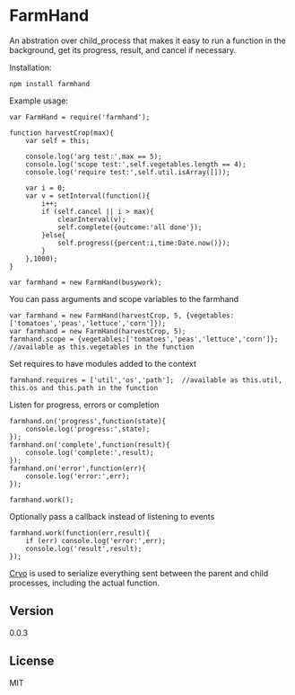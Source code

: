 FarmHand
=========

An abstration over child_process that makes it easy to run a function in the background, get its progress, result, and cancel if necessary.

Installation:

    npm install farmhand

Example usage:

    var FarmHand = require('farmhand');

    function harvestCrop(max){
        var self = this;

        console.log('arg test:',max == 5);
        console.log('scope test:',self.vegetables.length == 4);
        console.log('require test:',self.util.isArray([]));

        var i = 0;
        var v = setInterval(function(){
            i++;
            if (self.cancel || i > max){
                clearInterval(v);
                self.complete({outcome:'all done'});
            }else{
                self.progress({percent:i,time:Date.now()});
            }
        },1000);
    }

    var farmhand = new FarmHand(busywork);

You can pass arguments and scope variables to the farmhand

    var farmhand = new FarmHand(harvestCrop, 5, {vegetables:['tomatoes','peas','lettuce','corn']});
    var farmhand = new FarmHand(harvestCrop, 5);
    farmhand.scope = {vegetables:['tomatoes','peas','lettuce','corn']};  //available as this.vegetables in the function

Set requires to have modules added to the context

    farmhand.requires = ['util','os','path'];  //available as this.util, this.os and this.path in the function

Listen for progress, errors or completion

    farmhand.on('progress',function(state){
        console.log('progress:',state);
    });
    farmhand.on('complete',function(result){
        console.log('complete:',result);
    });
    farmhand.on('error',function(err){
        console.log('error:',err);
    });

    farmhand.work();

Optionally pass a callback instead of listening to events

    farmhand.work(function(err,result){
        if (err) console.log('error:',err);
        console.log('result',result);
    });

[Cryo](https://github.com/hunterloftis/cryo) is used to serialize everything sent between the parent and child processes, including the actual function.

Version
-

0.0.3

License
-

MIT